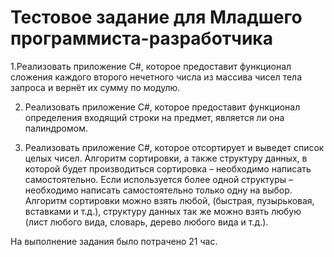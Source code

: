 # Тестовое задание для Младшего программиста-разработчика

1.Реализовать приложение C#, которое предоставит функционал сложения каждого второго нечетного числа из массива чисел тела запроса и вернёт их сумму по модулю.

2. Реализовать приложение C#, которое предоставит функционал определения входящий строки на предмет, является ли она палиндромом.

3. Реализовать приложение C#, которое отсортирует и выведет список целых чисел. Алгоритм сортировки, а также структуру данных, в которой будет производиться сортировка – необходимо написать самостоятельно. Если используется более одной структуры – необходимо написать самостоятельно только одну на выбор. Алгоритм сортировки можно взять любой, (быстрая, пузырьковая, вставками и т.д.), структуру данных так же можно взять любую (лист любого вида, словарь, дерево любого вида и т.д.).

На выполнение задания было потрачено 21 час.
